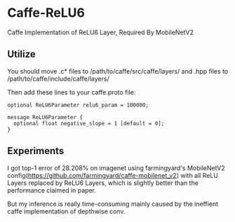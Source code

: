 # Caffe-ReLU6
Caffe Implementation of ReLU6 Layer, Required By MobileNetV2
## Utilize
You should move .c* files to /path/to/caffe/src/caffe/layers/ and .hpp files to /path/to/caffe/include/caffe/layers/

Then add these lines to your caffe.proto file:

```
optional ReLU6Parameter relu6_param = 100000;
```
```
message ReLU6Parameter {
  optional float negative_slope = 1 [default = 0];
}
```
## Experiments
I got top-1 error of 28.208% on imagenet using farmingyard's MobileNetV2 config(https://github.com/farmingyard/caffe-mobilenet_v2) with all ReLU Layers replaced by ReLU6 Layers, which is slightly better than the performance claimed in paper.

But my inference is really time-consuming mainly caused by the ineffient caffe implementation of depthwise conv.

